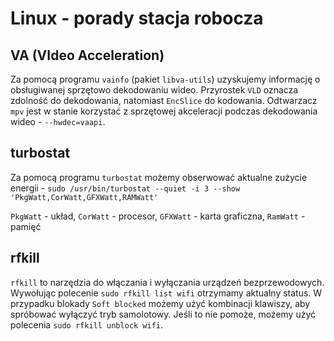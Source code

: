 # Linux - porady stacja robocza

## VA (VIdeo Acceleration)

Za pomocą programu `vainfo` (pakiet `libva-utils`) uzyskujemy informację o obsługiwanej sprzętowo dekodowaniu wideo.
Przyrostek `VLD` oznacza zdolność do dekodowania, natomiast `EncSlice` do kodowania.
Odtwarzacz `mpv` jest w stanie korzystać z sprzętowej akceleracji podczas dekodowania wideo - `--hwdec=vaapi`.

## turbostat

Za pomocą programu `turbostat` możemy obserwować aktualne zużycie energii - `sudo /usr/bin/turbostat --quiet -i 3 --show 'PkgWatt,CorWatt,GFXWatt,RAMWatt'`

`PkgWatt` - układ, `CorWatt` - procesor, `GFXWatt` - karta graficzna, `RamWatt` - pamięć

## rfkill

`rfkill` to narzędzia do włączania i wyłączania urządzeń bezprzewodowych. Wywołując polecenie `sudo rfkill list wifi` otrzymamy aktualny status. W przypadku blokady `Soft blocked` możemy użyć kombinacji klawiszy, aby spróbować wyłączyć tryb samolotowy. Jeśli to nie pomoże, możemy użyć polecenia `sudo rfkill unblock wifi`.
